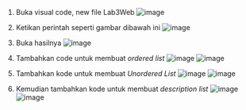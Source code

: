 1. Buka visual code, new file Lab3Web
![image](https://user-images.githubusercontent.com/81254764/114297170-4d46d300-9ad9-11eb-9274-0cd1f26164c8.png)

2. Ketikan perintah seperti gambar dibawah ini
![image](https://user-images.githubusercontent.com/81254764/114297219-94cd5f00-9ad9-11eb-849f-fcfdebe3bdb2.png)

3. Buka hasilnya
![image](https://user-images.githubusercontent.com/81254764/114298000-3d7dbd80-9ade-11eb-9198-70f8ec5b6495.png)

4. Tambahkan code untuk membuat <i>ordered list</i>
![image](https://user-images.githubusercontent.com/81254764/114298311-ebd63280-9adf-11eb-98ab-33bfa2467a19.png)
![image](https://user-images.githubusercontent.com/81254764/114298537-0fe64380-9ae1-11eb-8bc5-970c7e7dcc51.png)


5. Tambahkan kode untuk membuat <i>Unordered List</i>
![image](https://user-images.githubusercontent.com/81254764/114298493-e7f6e000-9ae0-11eb-815c-1627ed5440ab.png)
![image](https://user-images.githubusercontent.com/81254764/114298549-1d9bc900-9ae1-11eb-909c-db3b0a3fb972.png)

6. Kemudian tambahkan kode untuk membuat <i>description list</i>
![image](https://user-images.githubusercontent.com/81254764/114299022-648abe00-9ae3-11eb-8208-963fb6a5bea2.png)
![image](https://user-images.githubusercontent.com/81254764/114299033-79ffe800-9ae3-11eb-995b-6a6d3421d4b5.png)
